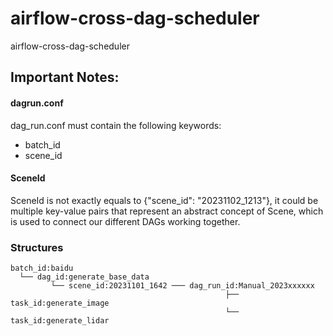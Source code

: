 # airflow-cross-dag-scheduler
airflow-cross-dag-scheduler

## Important Notes:

#### dagrun.conf 
dag_run.conf must contain the following keywords:
- batch_id
- scene_id

#### SceneId
SceneId is not exactly equals to {"scene_id": "20231102_1213"}, it could be multiple key-value pairs that represent an abstract concept of Scene, which is used to connect our different DAGs working together.

### Structures

```
batch_id:baidu
  └── dag_id:generate_base_data
         └── scene_id:20231101_1642 ─── dag_run_id:Manual_2023xxxxxx
                                                ├── task_id:generate_image
                                                └── task_id:generate_lidar
```